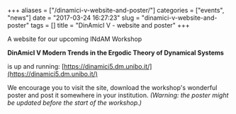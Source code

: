 +++
aliases = ["/dinamici-v-website-and-poster/"]
categories = ["events", "news"]
date = "2017-03-24 16:27:23"
slug = "dinamici-v-website-and-poster"
tags = []
title = "DinAmicI V - website and poster"
+++

A website for our upcoming INdAM Workshop

**DinAmicI V Modern Trends in the Ergodic Theory of Dynamical Systems**

is up and running: [https://dinamici5.dm.unibo.it/](https://dinamici5.dm.unibo.it/)

We encourage you to visit the site, download the workshop's wonderful
poster and post it somewhere in your institution. *(Warning: the poster
might be updated before the start of the workshop.)*
